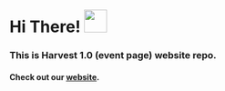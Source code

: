# Hi There!  <img src="https://raw.githubusercontent.com/MartinHeinz/MartinHeinz/master/wave.gif" width="40px">

### This is Harvest 1.0 (event page) website repo. 
#### Check out our [website](https://kindleknack.github.io/harvest-1.0/).
